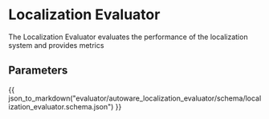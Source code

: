# Localization Evaluator

The Localization Evaluator evaluates the performance of the localization system and provides metrics

## Parameters

{{ json_to_markdown("evaluator/autoware_localization_evaluator/schema/localization_evaluator.schema.json") }}
